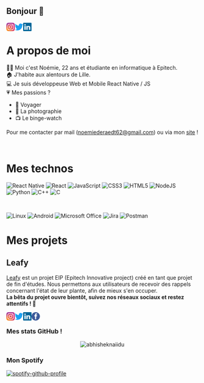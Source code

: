 ## Bonjour 👋

<a href="https://www.instagram.com/noemie.deraedt62">
  <img align="left" alt="Noémie's Instagram" width="22px" src="https://github.com/NoemieDeraedt/NoemieDeraedt/blob/main/instagram-2-1.svg" />
</a>
<a href="https://twitter.com/noemie_deraedt">
  <img align="left" alt="Noémie Deraedt | Twitter" width="22px" src="https://github.com/NoemieDeraedt/NoemieDeraedt/blob/main/twitter-3.svg" />
</a>
<a href="https://www.linkedin.com/in/noemie-deraedt/">
  <img align="left" alt="Noémie's LinkedIn" width="22px" src="https://github.com/NoemieDeraedt/NoemieDeraedt/blob/main/linkedin-icon-2.svg" />
</a>

<br/>

# A propos de moi

👩‍🎓 Moi c'est Noémie, 22 ans et étudiante en informatique à Epitech.<br/>
🏠 J'habite aux alentours de Lille.<br/>
💻 Je suis développeuse Web et Mobile React Native / JS<br/>
💗 Mes passions ?
- 🛫 Voyager<br/>
- 📸 La photographie<br/>
- 📺 Le binge-watch<br/>

Pour me contacter par mail (noemiederaedt62@gmail.com) ou via mon [site](https://noemie-deraedt.fr) !

<br/>

# Mes technos

![React Native](https://img.shields.io/badge/react_native-%2320232a.svg?style=for-the-badge&logo=react&logoColor=%2361DAFB)
![React](https://img.shields.io/badge/react-%2320232a.svg?style=for-the-badge&logo=react&logoColor=%2361DAFB)
![JavaScript](https://img.shields.io/badge/javascript-%23323330.svg?style=for-the-badge&logo=javascript&logoColor=%23F7DF1E)
![CSS3](https://img.shields.io/badge/css3-%231572B6.svg?style=for-the-badge&logo=css3&logoColor=white)
![HTML5](https://img.shields.io/badge/html5-%23E34F26.svg?style=for-the-badge&logo=html5&logoColor=white)
![NodeJS](https://img.shields.io/badge/node.js-6DA55F?style=for-the-badge&logo=node.js&logoColor=white)
![Python](https://img.shields.io/badge/python-3670A0?style=for-the-badge&logo=python&logoColor=ffdd54)
![C++](https://img.shields.io/badge/c++-%2300599C.svg?style=for-the-badge&logo=c%2B%2B&logoColor=white)
![C](https://img.shields.io/badge/c-%2300599C.svg?style=for-the-badge&logo=c&logoColor=white)

<br/>

![Linux](https://img.shields.io/badge/Linux-FCC624?style=for-the-badge&logo=linux&logoColor=black)
![Android](https://img.shields.io/badge/Android-3DDC84?style=for-the-badge&logo=android&logoColor=white)
![Microsoft Office](https://img.shields.io/badge/Microsoft_Office-D83B01?style=for-the-badge&logo=microsoft-office&logoColor=white)
![Jira](https://img.shields.io/badge/jira-%230A0FFF.svg?style=for-the-badge&logo=jira&logoColor=white)
![Postman](https://img.shields.io/badge/Postman-FF6C37?style=for-the-badge&logo=postman&logoColor=white)

# Mes projets

## Leafy

[Leafy](https://leafy-plant.fr) est un projet EIP (Epitech Innovative project) créé en tant que projet de fin d'études.
Nous permettons aux utilisateurs de recevoir des rappels concernant l'état de leur plante, afin de mieux s'en occuper.<br/>
**La bêta du projet ouvre bientôt, suivez nos réseaux sociaux et restez attentifs ! 👀**

<a href="https://www.instagram.com/leafyfrance/">
  <img align="left" alt="Leafy's Instagram" width="22px" src="https://github.com/NoemieDeraedt/NoemieDeraedt/blob/main/instagram-2-1.svg" />
</a>
<a href="https://twitter.com/LeafyFrance">
  <img align="left" alt="Leafy | Twitter" width="22px" src="https://github.com/NoemieDeraedt/NoemieDeraedt/blob/main/twitter-3.svg" />
</a>
<a href="https://www.linkedin.com/company/leafy-plant">
  <img align="left" alt="Noémie's LinkedIn" width="22px" src="https://github.com/NoemieDeraedt/NoemieDeraedt/blob/main/linkedin-icon-2.svg" />
</a>
<a href="https://www.facebook.com/LeafyFrance">
  <img align="left" alt="Leafy's Facebook" width="22px" src="https://github.com/NoemieDeraedt/NoemieDeraedt/blob/main/facebook-3.svg" />
</a>

<br/>

### Mes stats GitHub !
<p align="center"> <img src="https://github-readme-stats.vercel.app/api?username=NoemieDeraedt&show_icons=true&theme=gotham" alt="abhisheknaiidu" />
  
### Mon Spotify

[![spotify-github-profile](https://spotify-github-profile.vercel.app/api/view?uid=5u0oserfyhgbi2fgtg165wcyr&cover_image=false&theme=default&bar_color_cover=true)](https://spotify-github-profile.vercel.app/api/view?uid=5u0oserfyhgbi2fgtg165wcyr&redirect=true)
